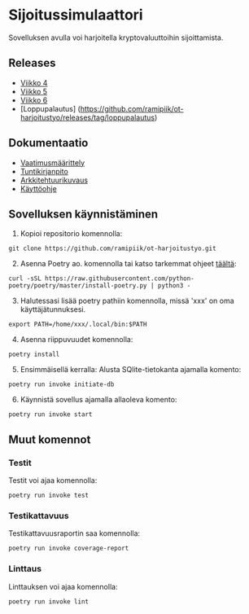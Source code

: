 # Sijoitussimulaattori
Sovelluksen avulla voi harjoitella kryptovaluuttoihin sijoittamista.

## Releases
- [Viikko 4](https://github.com/ramipiik/ot-harjoitustyo/releases/tag/viikko4)
- [Viikko 5](https://github.com/ramipiik/ot-harjoitustyo/releases/tag/viikko5)
- [Viikko 6](https://github.com/ramipiik/ot-harjoitustyo/releases/tag/viikko6)
- [Loppupalautus] (https://github.com/ramipiik/ot-harjoitustyo/releases/tag/loppupalautus)

## Dokumentaatio
- [Vaatimusmäärittely](https://github.com/ramipiik/ot-harjoitustyo/blob/main/dokumentaatio/vaatimusmaarittely.md)
- [Tuntikirjanpito](https://github.com/ramipiik/ot-harjoitustyo/blob/main/dokumentaatio/tuntikirjanpito.md)
- [Arkkitehtuurikuvaus](https://github.com/ramipiik/ot-harjoitustyo/blob/main/dokumentaatio/arkkitehtuurikuvaus.md)
- [Käyttöohje](https://github.com/ramipiik/ot-harjoitustyo/blob/main/dokumentaatio/kaytto-ohje.md)

## Sovelluksen käynnistäminen
1. Kopioi repositorio komennolla:
```
git clone https://github.com/ramipiik/ot-harjoitustyo.git
```

2. Asenna Poetry ao. komennolla tai katso tarkemmat ohjeet [täältä](https://python-poetry.org/docs/#installation): 
```
curl -sSL https://raw.githubusercontent.com/python-poetry/poetry/master/install-poetry.py | python3 -
```

3. Halutessasi lisää poetry pathiin komennolla, missä 'xxx' on oma käyttäjätunnuksesi.
```
export PATH=/home/xxx/.local/bin:$PATH
```

4. Asenna riippuvuudet komennolla:
```
poetry install
```

5. Ensimmäisellä kerralla: Alusta SQlite-tietokanta ajamalla komento:
```
poetry run invoke initiate-db
```

6. Käynnistä sovellus ajamalla allaoleva komento:
```
poetry run invoke start
```

## Muut komennot

### Testit
Testit voi ajaa komennolla:
```
poetry run invoke test
```
### Testikattavuus
Testikattavuusraportin saa komennolla:
```
poetry run invoke coverage-report
```
### Linttaus
Linttauksen voi ajaa komennolla:
```
poetry run invoke lint
```

